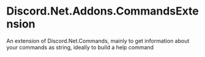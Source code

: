 # Discord.Net.Addons.CommandsExtension
An extension of Discord.Net.Commands, mainly to get information about your commands as string, ideally to build a help command
